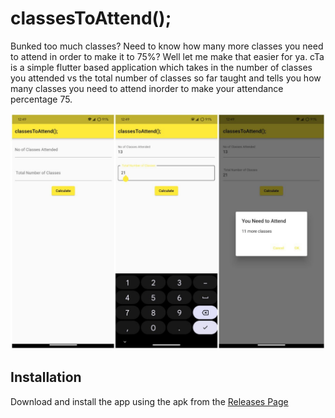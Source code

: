 # classesToAttend();

Bunked too much classes? Need to know how many more classes you need to attend in order to make it to 75%? Well let me make that easier for ya.
cTa is a simple flutter based application which takes in the number of classes you attended vs the total number of classes so far taught and tells you how many classes you need to attend inorder to make your attendance percentage 75.

![Preview](https://github.com/madhavbiju/classesToAttend/blob/master/assets/screenshots/main.jpg)

## Installation

Download and install the app using the apk from the
[Releases Page](#)

